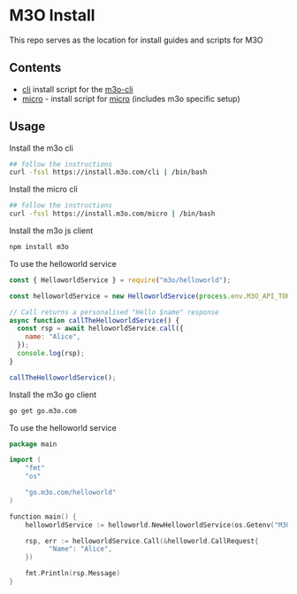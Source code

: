 # M3O Install

This repo serves as the location for install guides and scripts for M3O

## Contents

- [cli](cli) install script for the [m3o-cli](https://github.com/m3o/m3o-cli)
- [micro](micro) - install script for [micro](https://github.com/micro/micro) (includes m3o specific setup)

## Usage

Install the m3o cli

```sh
## follow the instructions
curl -fssl https://install.m3o.com/cli | /bin/bash
```

Install the micro cli

```sh
## follow the instructions
curl -fssl https://install.m3o.com/micro | /bin/bash
```

Install the m3o js client

```bash
npm install m3o
```

To use the helloworld service

```js
const { HelloworldService } = require("m3o/helloworld");

const helloworldService = new HelloworldService(process.env.M3O_API_TOKEN);

// Call returns a personalised "Hello $name" response
async function callTheHelloworldService() {
  const rsp = await helloworldService.call({
    name: "Alice",
  });
  console.log(rsp);
}

callTheHelloworldService();
```

Install the m3o go client

```bash
go get go.m3o.com
```

To use the helloworld service

```go
package main

import (
    "fmt"
    "os"

    "go.m3o.com/helloworld"
)

function main() {
    helloworldService := helloworld.NewHelloworldService(os.Getenv("M3O_API_TOKEN"))

    rsp, err := helloworldService.Call(&helloworld.CallRequest{
	      "Name": "Alice",
    })

    fmt.Println(rsp.Message)
}
```
